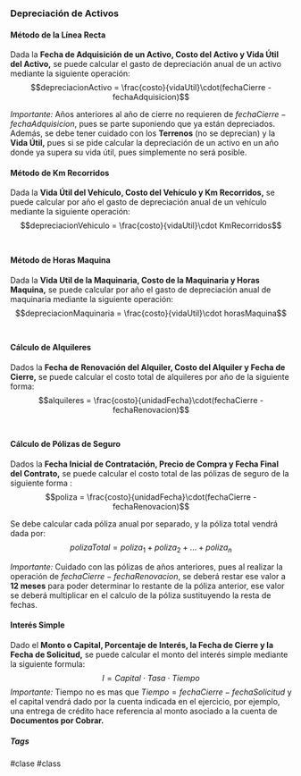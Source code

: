 ### Depreciación de Activos
#### Método de la Línea Recta

Dada la **Fecha de Adquisición de un Activo, Costo del Activo y Vida Útil del Activo,** se puede calcular el gasto de depreciación anual de un activo mediante la siguiente operación: $$depreciacionActivo = \frac{costo}{vidaUtil}\cdot(fechaCierre - fechaAdquisicion)$$

*Importante:*  Años anteriores al año de cierre no requieren de $fechaCierre - fechaAdquisicion$, pues se parte suponiendo que ya están depreciados. Además, se debe tener cuidado con los **Terrenos** (no se deprecian) y la **Vida Útil,** pues si se pide calcular la depreciación de un activo en un año donde ya supera su vida útil, pues simplemente no será posible.
<br>
#### Método de Km Recorridos

Dada la **Vida Útil del Vehículo, Costo del Vehículo y Km Recorridos,** se puede calcular por año el gasto de depreciación anual de un vehículo mediante la siguiente operación: $$depreciacionVehiculo = \frac{costo}{vidaUtil}\cdot KmRecorridos$$
<br>
#### Método de Horas Maquina

Dada la **Vida Util de la Maquinaria, Costo de la Maquinaria y Horas Maquina,** se puede calcular por año el gasto de depreciación anual de maquinaria mediante la siguiente operación: $$depreciacionMaquinaria = \frac{costo}{vidaUtil}\cdot horasMaquina$$
<br>
#### Cálculo de Alquileres

Dados la **Fecha de Renovación del Alquiler, Costo del Alquiler y Fecha de Cierre,** se puede calcular el costo total de alquileres por año de la siguiente forma: $$alquileres = \frac{costo}{unidadFecha}\cdot(fechaCierre - fechaRenovacion)$$
<br>
#### Cálculo de Pólizas de Seguro

Dados la **Fecha Inicial de Contratación, Precio de Compra y Fecha Final del Contrato,** se puede calcular el costo total de las pólizas de seguro de la siguiente forma :$$poliza = \frac{costo}{unidadFecha}\cdot(fechaCierre - fechaRenovacion)$$

Se debe calcular cada póliza anual por separado, y la póliza total vendrá dada por: $$polizaTotal=poliza_{1}+poliza_{2}+\dots{}+poliza_{n}$$

*Importante:*  Cuidado con las pólizas de años anteriores, pues al realizar la operación de $fechaCierre - fechaRenovacion$, se deberá restar ese valor a **12 meses** para poder determinar lo restante de la póliza anterior, ese valor se deberá multiplicar en el calculo de la póliza sustituyendo la resta de fechas.
<br>
#### Interés Simple

Dado el **Monto o Capital, Porcentaje de Interés, la Fecha de Cierre y la Fecha de Solicitud,** se puede calcular el monto del interés simple mediante la siguiente formula: $$I=Capital \cdot Tasa\cdot Tiempo$$
*Importante:* Tiempo no es mas que $Tiempo=fechaCierre-fechaSolicitud$ y el capital vendrá dado por la cuenta indicada en el ejercicio, por ejemplo, una entrega de crédito hace referencia al monto asociado a la cuenta de **Documentos por Cobrar.**

##### Tags

#clase #class